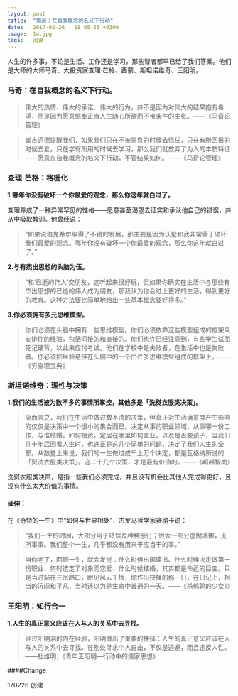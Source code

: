 ```yaml
---
layout: post
title:  "摘录：在自我概念的名义下行动"
date:   2017-02-26   18:05:55 +0300
image:  14.jpg
tags:   阅读
---
```


人生的许多事，不论是生活、工作还是学习，那些智者都早已给了我们答案。他们是大师的大师马奇、大投资家查理·芒格、西蒙、斯坦诺维奇、王阳明。

### 马奇：在自我概念的名义下行动。

> 伟大的热情、伟大的承诺、伟大的行为，并不是因为对伟大的结果抱有希望，而是因为愿意信奉正当人生随心所欲而不带条件的主张。——《马奇论管理》

> 堂吉诃德提醒我们，如果我们只在不被辜负的时候去信任，只在有所回报的时候去爱，只在学有所用的时候去学习，那么我们就放弃了为人的本质特征——愿意在自我概念的名义下行动，不管结果如何。——《马奇论管理》

### 查理·芒格：格栅化

**1.哪年你没有破坏一个你最爱的观念，那么你这年就白过了。**

查理养成了一种异常罕见的性格——愿意甚至渴望去证实和承认他自己的错误，并从中吸取教训。他曾经说：

> “如果说伯克希尔取得了不错的发展，那主要是因为沃伦和我非常善于破坏我们最爱的观念。哪年你没有破坏一个你最爱的观念，那么你这年就白过了。”

**2.与有杰出思想的头脑为伍。**

> “和‘已逝的伟人’交朋友，这听起来很好玩，但如果你确实在生活中与那些有杰出思想的已逝的伟人成为朋友，那我认为你会过上更好的生活，得到更好的教育。这种方法要比简单地给出一些基本概念要好得多。”

**3.你必须拥有多元思维模型。**

> 你们必须在头脑中拥有一些思维模型。你们必须依靠这些模型组成的框架来安排你的经验，包括间接的和直接的。你们也许已经注意到，有些学生试图死记硬背，以此来应付考试。他们在学校中是失败者，在生活中也是失败者。你必须把经验悬挂在头脑中的一个由许多思维模型组成的框架上。——《穷查理宝典》

### 斯坦诺维奇：理性与决策

**1.我们的生活被为数不多的事情所掌控，其他多是「洗熨衣服类决策」。**

> 简而言之，我们在生活中做过数不清的决策，但真正对生活满意度产生影响的仅仅是决策中一个很小的集合而已。决定从事的职业领域，从事哪一份工作，与谁结婚，如何投资，定居在哪里如何置业，以及是否要孩子，当我们几十年后回看人生时，也许正是这几个简单的问题，决定了我们人生的全部。从数量上来说，我们的一生做过成千上万个决定，都是瓦格纳所说的「熨洗衣服类决策」。这二十几个决策，才是最有价值的。——《超越智商》

洗熨衣服类决策，是指一些我们必须完成，并且没有机会比其他人完成得更好，且没有什么太大价值的事情。

#### 延伸：

在《奇特的一生》中“如何与世界相处”，古罗马哲学家赛纳卡说：

> “我们一生的时间，大部分用于错误及种种恶行；很大一部分虚抛浪掷，无所事事。我们整个一生，几乎都没有用来干应当干的事。”

> 当你老了，回顾一生，就会发觉：什么时候出国读书、什么时候决定做第一份职业、何时选定了对象而恋爱、什么时候结婚，其实都是命运的巨变。只是当时站在三岔路口，眼见风云千樯，你作出抉择的那一日，在日记上，相当的沉闷和平凡，当时还以为是生命中普通的一天。——《杀鹌鹑的少女》》

### 王阳明：知行合一

**1.人生的真正意义应该在人与人的关系中去寻找。**

> 经过阳明洞的内在经验，阳明做出了重要的抉择：人生的真正意义应该在人与人的关系中去寻找。在别处寻求个人自由，不仅是逃避，而且违反人性。——杜维明，《青年王阳明—行动中的儒家思想》

####Change

170226 创建

